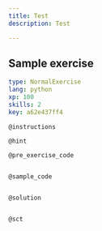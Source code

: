 ```yaml
---
title: Test
description: Test

---
```

## Sample exercise

```yaml
type: NormalExercise
lang: python
xp: 100
skills: 2
key: a62e437ff4
```


`@instructions`

`@hint`

`@pre_exercise_code`
```{python}

```

`@sample_code`
```{python}

```

`@solution`
```{python}

```

`@sct`
```{python}

```
